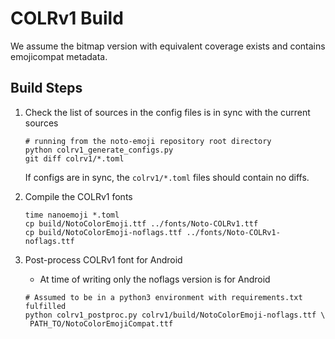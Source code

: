 # COLRv1 Build

We assume the bitmap version with equivalent coverage exists and
contains emojicompat metadata.

## Build Steps

1. Check the list of sources in the config files is in sync with the current sources

   ```shell
   # running from the noto-emoji repository root directory
   python colrv1_generate_configs.py
   git diff colrv1/*.toml
   ```

   If configs are in sync, the `colrv1/*.toml` files should contain no diffs.

1. Compile the COLRv1 fonts

   ```shell
   time nanoemoji *.toml
   cp build/NotoColorEmoji.ttf ../fonts/Noto-COLRv1.ttf
   cp build/NotoColorEmoji-noflags.ttf ../fonts/Noto-COLRv1-noflags.ttf
   ```

1. Post-process COLRv1 font for Android
   * At time of writing only the noflags version is for Android

   ```shell
   # Assumed to be in a python3 environment with requirements.txt fulfilled
   python colrv1_postproc.py colrv1/build/NotoColorEmoji-noflags.ttf \
   	PATH_TO/NotoColorEmojiCompat.ttf
   ```
